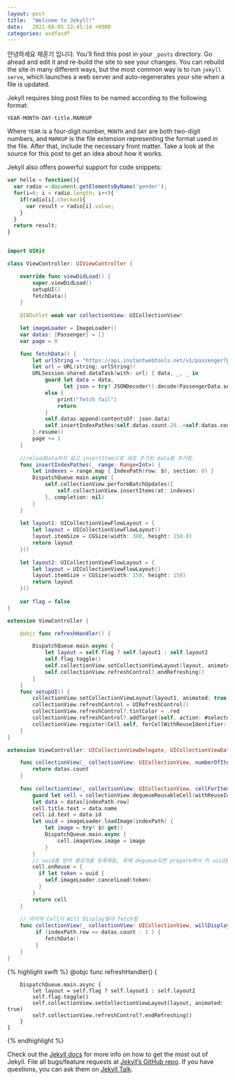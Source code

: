 ```yaml
---
layout: post
title:  "Welcome to Jekyll!"
date:   2021-08-05 22:45:14 +0900
categories: asdfasdf
---
```

안녕하세요 채훈기 입니다.
You’ll find this post in your `_posts` directory. Go ahead and edit it and re-build the site to see your changes. You can rebuild the site in many different ways, but the most common way is to run `jekyll serve`, which launches a web server and auto-regenerates your site when a file is updated.

Jekyll requires blog post files to be named according to the following format:

`YEAR-MONTH-DAY-title.MARKUP`

Where `YEAR` is a four-digit number, `MONTH` and `DAY` are both two-digit numbers, and `MARKUP` is the file extension representing the format used in the file. After that, include the necessary front matter. Take a look at the source for this post to get an idea about how it works.

Jekyll also offers powerful support for code snippets:
``` javascript
var hello = function(){
  var radio = document.getElementsByName('gender');
  for(i=0; i < radio.length; i++){
    if(radio[i].checked){
      var result = radio[i].value;
    }
  }
  return result;
} 
```

``` swift

import UIKit

class ViewController: UIViewController {

    override func viewDidLoad() {
        super.viewDidLoad()
        setupUI()
        fetchData()
    }
    
    @IBOutlet weak var collectionView: UICollectionView!

    let imageLoader = ImageLoader()
    var datas: [Passenger] = []
    var page = 0

    func fetchData() {
        let urlString = "https://api.instantwebtools.net/v1/passenger?page=\(page)&size=20"
        let url = URL(string: urlString)!
        URLSession.shared.dataTask(with: url) { data, _, _ in
            guard let data = data,
                  let json = try? JSONDecoder().decode(PassengerData.self, from: data)
            else {
                print("fetch fail")
                return
            }
            self.datas.append(contentsOf: json.data)
            self.insertIndexPathes(self.datas.count-20..<self.datas.count)
        }.resume()
        page += 1
    }
    
    //reloadData하지 않고 insertItem으로 새로 추가된 data를 추가함.
    func insertIndexPathes(_ range: Range<Int>) {
        let indexes = range.map { IndexPath(row: $0, section: 0) }
        DispatchQueue.main.async {
            self.collectionView.performBatchUpdates({
                self.collectionView.insertItems(at: indexes)
            }, completion: nil)
        }
    }
    
    let layout1: UICollectionViewFlowLayout = {
        let layout = UICollectionViewFlowLayout()
        layout.itemSize = CGSize(width: 380, height: 150.0)
        return layout
    }()
    
    let layout2: UICollectionViewFlowLayout = {
        let layout = UICollectionViewFlowLayout()
        layout.itemSize = CGSize(width: 150, height: 150)
        return layout
    }()
    
    var flag = false
}

extension ViewController {

    @objc func refreshHandler() {

        DispatchQueue.main.async {
            let layout = self.flag ? self.layout1 : self.layout2
            self.flag.toggle()
            self.collectionView.setCollectionViewLayout(layout, animated: true)
            self.collectionView.refreshControl?.endRefreshing()
        }
    }
    func setupUI() {
        collectionView.setCollectionViewLayout(layout1, animated: true)
        collectionView.refreshControl = UIRefreshControl()
        collectionView.refreshControl?.tintColor = .red
        collectionView.refreshControl?.addTarget(self, action: #selector(refreshHandler), for: .valueChanged)
        collectionView.register(Cell.self, forCellWithReuseIdentifier: "Cell")
    }
}

extension ViewController: UICollectionViewDelegate, UICollectionViewDataSource, UICollectionViewDelegateFlowLayout {

    func collectionView(_ collectionView: UICollectionView, numberOfItemsInSection section: Int) -> Int {
        return datas.count
    }
    
    func collectionView(_ collectionView: UICollectionView, cellForItemAt indexPath: IndexPath) -> UICollectionViewCell {
        guard let cell = collectionView.dequeueReusableCell(withReuseIdentifier: "Cell", for: indexPath) as? Cell else { return Cell() }
        let data = datas[indexPath.row]
        cell.title.text = data.name
        cell.id.text = data.id
        let uuid = imageLoader.loadImage(indexPath) {
            let image = try? $0.get()
            DispatchQueue.main.async {
                cell.imageView.image = image
            }
        }
        // uuid를 받아 클로져를 등록해둠, 후에 dequeue되면 prepare에서 이 uuid를 사용해 취소할것
        cell.onReuse = {
          if let token = uuid {
            self.imageLoader.cancelLoad(token)
          }
        }
        return cell
    }
    
    // 마지막 Cell이 Will Display될대 fetch함
    func collectionView(_ collectionView: UICollectionView, willDisplay cell: UICollectionViewCell, forItemAt indexPath: IndexPath) {
         if (indexPath.row == datas.count - 1 ) {
            fetchData()
         }
    }
}

```
{% highlight swift %}
    @objc func refreshHandler() {

        DispatchQueue.main.async {
            let layout = self.flag ? self.layout1 : self.layout2
            self.flag.toggle()
            self.collectionView.setCollectionViewLayout(layout, animated: true)
            self.collectionView.refreshControl?.endRefreshing()
        }
    }
{% endhighlight %}

Check out the [Jekyll docs][jekyll-docs] for more info on how to get the most out of Jekyll. File all bugs/feature requests at [Jekyll’s GitHub repo][jekyll-gh]. If you have questions, you can ask them on [Jekyll Talk][jekyll-talk].

[jekyll-docs]: https://jekyllrb.com/docs/home
[jekyll-gh]:   https://github.com/jekyll/jekyll
[jekyll-talk]: https://talk.jekyllrb.com/
